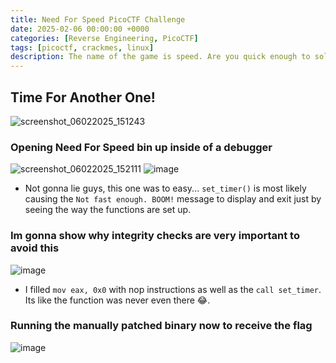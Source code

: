 ```yaml
---
title: Need For Speed PicoCTF Challenge
date: 2025-02-06 00:00:00 +0000
categories: [Reverse Engineering, PicoCTF]
tags: [picoctf, crackmes, linux]
description: The name of the game is speed. Are you quick enough to solve this problem and keep it above 50 mph?
---
```


## Time For Another One!
![screenshot_06022025_151243](https://github.com/user-attachments/assets/24cdae3b-8fe5-490f-8fd3-8ad7f1a63c07)

### Opening Need For Speed bin up inside of a debugger

![screenshot_06022025_152111](https://github.com/user-attachments/assets/9bee0acc-b5af-45b2-a779-6d95e62a446d)
![image](https://github.com/user-attachments/assets/a2ca5245-ea25-4200-9574-2b02bca7ee54)

* Not gonna lie guys, this one was to easy... `set_timer()` is most likely causing the `Not fast enough. BOOM!` message to display and exit just by seeing the way the functions are set up. 

### Im gonna show why integrity checks are very important to avoid this
![image](https://github.com/user-attachments/assets/ebf3b4e9-1ef6-4267-a708-582d0df91eb7)

* I filled `mov eax, 0x0` with nop instructions as well as the `call set_timer`. Its like the function was never even there 😂.

### Running the manually patched binary now to receive the flag
![image](https://github.com/user-attachments/assets/f9646296-00f8-4765-846e-9a1cce62d4ae)
